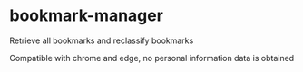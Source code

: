 # bookmark-manager
Retrieve all bookmarks and reclassify bookmarks

Compatible with chrome and edge, no personal information data is obtained

